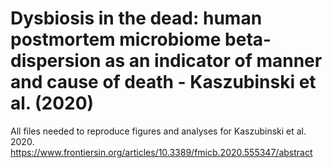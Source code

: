 # Dysbiosis in the dead: human postmortem microbiome beta-dispersion as an indicator of manner and cause of death - Kaszubinski et al. (2020)  


All files needed to reproduce figures and analyses for Kaszubinski et al. 2020. 
https://www.frontiersin.org/articles/10.3389/fmicb.2020.555347/abstract
